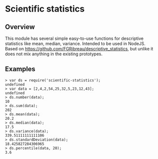 Scientific statistics
=====================

Overview
--------

 This module has several simple easy-to-use functions for descriptive statistics like mean, median, variance. Intended to be used in NodeJS. Based on https://github.com/FGRibreau/descriptive_statistics, but unlike it does not mix anything in the existing prototypes.

Examples
--------

```
> var ds = require('scientific-statistics');
undefined
> var data = [2,4,2,54,25,32,5,23,12,43];
undefined
> ds.number(data);
10
> ds.sum(data);
202
> ds.mean(data);
20.2
> ds.median(data);
17.5
> ds.variance(data);
339.51111111111106
> ds.standardDeviation(data);
18.425827284306965
> ds.percentile(data, 20);
3.6
```
